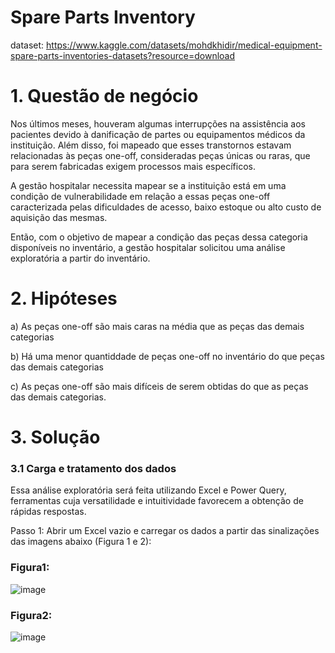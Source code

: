 # Spare Parts Inventory

dataset: https://www.kaggle.com/datasets/mohdkhidir/medical-equipment-spare-parts-inventories-datasets?resource=download

# 1. Questão de negócio 

Nos últimos meses, houveram algumas interrupções na assistência aos pacientes devido à danificação de partes ou equipamentos médicos da instituição.
Além disso, foi mapeado que esses transtornos estavam relacionadas às peças one-off, consideradas peças únicas ou raras, que para serem fabricadas exigem processos mais específicos.

A gestão hospitalar necessita mapear se a instituição está em uma condição de vulnerabilidade em relação a essas peças one-off caracterizada pelas dificuldades de acesso, baixo estoque ou alto custo de aquisição
das mesmas.

Então, com o objetivo de mapear a condição das peças dessa categoria disponíveis no inventário, a gestão hospitalar solicitou uma análise exploratória a partir do inventário.

# 2. Hipóteses 

a) As peças one-off são mais caras na média que as peças das demais categorias

b) Há uma menor quantiddade de peças one-off no inventário do que peças das demais categorias

c) As peças one-off são mais difíceis de serem obtidas do que as peças das demais categorias. 

# 3. Solução

### 3.1 Carga e tratamento dos dados

Essa análise exploratória será feita utilizando Excel e Power Query, ferramentas cuja versatilidade e intuitividade favorecem a obtenção de rápidas respostas. 

Passo 1: Abrir um Excel vazio e carregar os dados a partir das sinalizações das imagens abaixo (Figura 1 e 2):

### Figura1: 

![image](https://github.com/alekaloupis/spare_parts_inventory/assets/107442506/907a84d7-24b0-4001-94cb-986e0b13e5b9)

### Figura2:

![image](https://github.com/alekaloupis/spare_parts_inventory/assets/107442506/a4157979-76f4-45e8-9592-3a161586f1cb)



